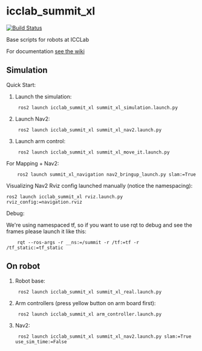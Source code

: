# icclab_summit_xl
[![Build Status](https://travis-ci.com/icclab/icclab_summit_xl.svg?branch=noetic)](https://travis-ci.com/icclab/icclab_summit_xl)

Base scripts for robots at ICCLab

For documentation [see the wiki](https://github.com/icclab/icclab_summit_xl/wiki)

## Simulation

Quick Start:

1. Launch the simulation:

        ros2 launch icclab_summit_xl summit_xl_simulation.launch.py

2. Launch Nav2:

        ros2 launch icclab_summit_xl summit_xl_nav2.launch.py

3. Launch arm control:

        ros2 launch icclab_summit_xl summit_xl_move_it.launch.py

For Mapping + Nav2:

        ros2 launch summit_xl_navigation nav2_bringup_launch.py slam:=True


Visualizing Nav2 Rviz config launched manually (notice the namespacing):

	ros2 launch icclab_summit_xl rviz.launch.py rviz_config:=navigation.rviz


Debug: 

We're using namespaced tf, so if you want to use rqt to debug and see the frames please launch it like this:

        rqt --ros-args -r __ns:=/summit -r /tf:=tf -r /tf_static:=tf_static

## On robot
1. Robot base:

        ros2 launch icclab_summit_xl summit_xl_real.launch.py

2. Arm controllers (press yellow button on arm board first):

        ros2 launch icclab_summit_xl arm_controller.launch.py

3. Nav2:

        ros2 launch icclab_summit_xl summit_xl_nav2.launch.py slam:=True use_sim_time:=False
